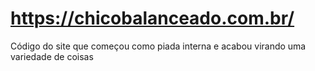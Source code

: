 # https://chicobalanceado.com.br/

Código do site que começou como piada interna e acabou virando uma variedade de coisas
